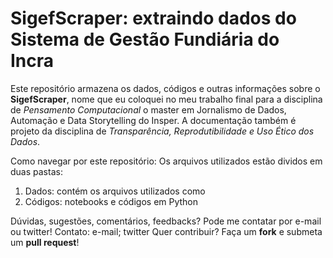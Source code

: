 # SigefScraper: extraindo dados do Sistema de Gestão Fundiária do Incra
Este repositório armazena os dados, códigos e outras informações sobre o **SigefScraper**, nome que eu coloquei no meu trabalho final para a disciplina de *Pensamento Computacional* o master em Jornalismo de Dados, Automação e Data Storytelling do Insper. A documentação também é projeto da disciplina de *Transparência, Reprodutibilidade e Uso Ético dos Dados*.

Como navegar por este repositório: Os arquivos utilizados estão dividos em duas pastas:
1. Dados: contém os arquivos utilizados como 
2. Códigos: notebooks e códigos em Python

Dúvidas, sugestões, comentários, feedbacks? Pode me contatar por e-mail ou twitter! Contato: e-mail; twitter
Quer contribuir? Faça um **fork** e submeta um **pull request**!
